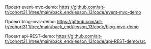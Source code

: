 Проект event-mvc-demo:
https://github.com/ait-tr/cohort31.1/tree/main/back_end/lesson_13/code/event-mvc-demo

Проект blog-mvc-demo:
https://github.com/ait-tr/cohort31.1/tree/main/back_end/lesson_13/code/blog-mvc-demo

Проект api-REST-demo:
https://github.com/ait-tr/cohort31.1/tree/main/back_end/lesson_13/code/api-REST-demo/src
